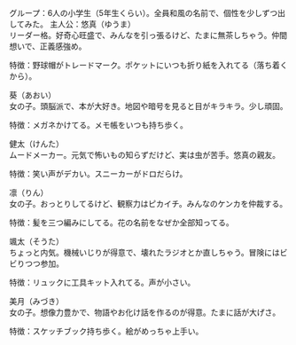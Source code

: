 グループ：6人の小学生（5年生くらい）。全員和風の名前で、個性を少しずつ出してみた。
主人公：悠真（ゆうま）  
リーダー格。好奇心旺盛で、みんなを引っ張るけど、たまに無茶しちゃう。仲間想いで、正義感強め。  

特徴：野球帽がトレードマーク。ポケットにいつも折り紙を入れてる（落ち着くから）。

葵（あおい）  
女の子。頭脳派で、本が大好き。地図や暗号を見ると目がキラキラ。少し頑固。  

特徴：メガネかけてる。メモ帳をいつも持ち歩く。

健太（けんた）  
ムードメーカー。元気で怖いもの知らずだけど、実は虫が苦手。悠真の親友。  

特徴：笑い声がデカい。スニーカーがドロだらけ。

凛（りん）  
女の子。おっとりしてるけど、観察力はピカイチ。みんなのケンカを仲裁する。  

特徴：髪を三つ編みにしてる。花の名前をなぜか全部知ってる。

颯太（そうた）  
ちょっと内気。機械いじりが得意で、壊れたラジオとか直しちゃう。冒険にはビビりつつ参加。  

特徴：リュックに工具キット入れてる。声が小さい。

美月（みづき）  
女の子。想像力豊かで、物語やお化け話を作るのが得意。たまに話が大げさ。  

特徴：スケッチブック持ち歩く。絵がめっちゃ上手い。

